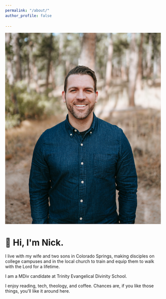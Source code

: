 ```yaml
---
permalink: "/about/"
author_profile: false

---
```

![](/assets/images/nick.jpg)

# 👋 Hi, I'm Nick.

I live with my wife and two sons in Colorado Springs, making disciples on college campuses and in the local church to train and equip them to walk with the Lord for a lifetime.

I am a MDiv candidate at Trinity Evangelical Divinity School.

I enjoy reading, tech, theology, and coffee. Chances are, if you like those things, you'll like it around here.